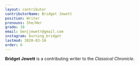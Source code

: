 ```yaml
---
layout: contributor
contributorName: Bridget Jewett
position: Writer
pronouns: She/Her
grade: 10
email: benjjewetr@gmail.com
instagram: burning_bridget
lastmod: 2020-03-16
order: 6
---
```

**Bridget Jewett** is a contributing writer to the *Classical Chronicle*.
